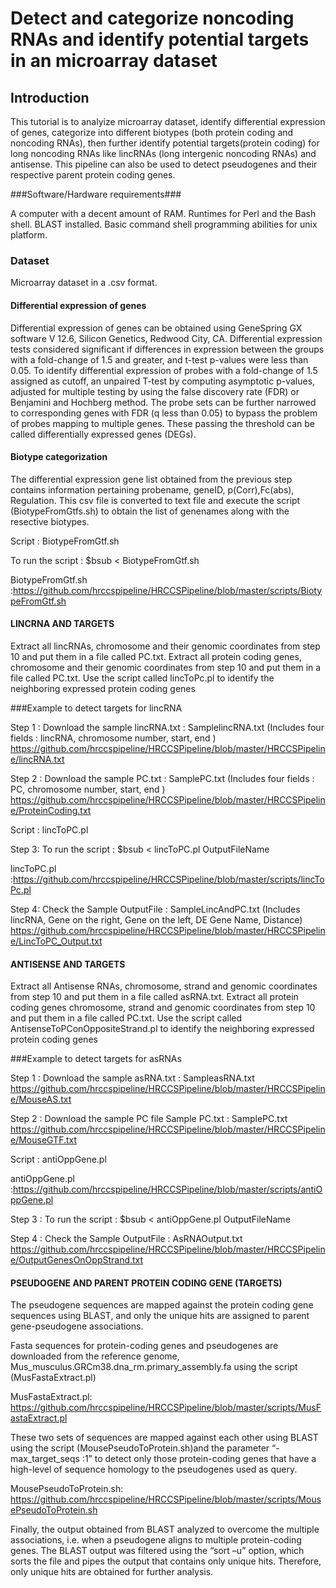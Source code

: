 # Detect and categorize noncoding RNAs and identify potential targets in an microarray dataset

## Introduction

This tutorial is to analyize microarray dataset, identify differential expression of genes, categorize into different biotypes (both protein coding and noncoding RNAs), then further identify potential targets(protein coding) for long noncoding RNAs like lincRNAs (long intergenic noncoding RNAs) and antisense. This pipeline can also be used to detect pseudogenes and their respective parent protein coding genes.

###Software/Hardware requirements###

A computer with a decent amount of RAM. Runtimes for Perl and the Bash shell. BLAST installed. Basic command shell programming abilities for unix platform.

### Dataset

Microarray dataset in a .csv format.

#### Differential expression of genes

Differential expression of genes can be obtained using GeneSpring GX software V 12.6, Silicon Genetics, Redwood City, CA. Differential expression tests considered significant if differences in expression between the groups with a fold-change of 1.5 and greater, and t-test p-values were less than 0.05. To identify differential expression of probes with a fold-change of 1.5 assigned as cutoff, an unpaired T-test by computing asymptotic p-values, adjusted for multiple testing by using the false discovery rate (FDR) or Benjamini and Hochberg method. The probe sets can be further narrowed to corresponding genes with FDR (q less than 0.05) to bypass the problem of probes mapping to multiple genes. These passing the threshold can be called differentially expressed genes (DEGs). 

#### Biotype categorization

The differential expression gene list obtained from the previous step contains information pertaining probename, geneID, p(Corr),Fc(abs), Regulation. This csv file is converted to text file and execute the script (BiotypeFromGtfs.sh) to obtain the list of genenames along with the resective biotypes.

Script : BiotypeFromGtf.sh

To run the script : $bsub < BiotypeFromGtf.sh 

BiotypeFromGtf.sh  :https://github.com/hrccspipeline/HRCCSPipeline/blob/master/scripts/BiotypeFromGtf.sh 

#### LINCRNA AND TARGETS 

Extract all lincRNAs, chromosome and their genomic coordinates from step 10 and put them in a file called PC.txt. Extract all protein coding genes, chromosome and their genomic coordinates from step 10 and put them in a file called PC.txt. Use the script called lincToPc.pl to identify the neighboring expressed protein coding genes

###Example to detect targets for lincRNA

Step 1 : Download the sample lincRNA.txt : SamplelincRNA.txt (Includes four fields  : lincRNA, chromosome number, start, end ) https://github.com/hrccspipeline/HRCCSPipeline/blob/master/HRCCSPipeline/lincRNA.txt

Step 2 : Download the sample PC.txt : SamplePC.txt (Includes four fields  : PC, chromosome number, start, end ) 
https://github.com/hrccspipeline/HRCCSPipeline/blob/master/HRCCSPipeline/ProteinCoding.txt

Script : lincToPC.pl

Step 3: To run the script : $bsub < lincToPC.pl OutputFileName

lincToPC.pl :https://github.com/hrccspipeline/HRCCSPipeline/blob/master/scripts/lincToPc.pl

Step 4: Check the Sample OutputFile : SampleLincAndPC.txt (Includes lincRNA, Gene on the right, Gene on the left, DE Gene Name, Distance)
https://github.com/hrccspipeline/HRCCSPipeline/blob/master/HRCCSPipeline/LincToPC_Output.txt

#### ANTISENSE AND TARGETS 

Extract all Antisense RNAs, chromosome, strand and genomic coordinates from step 10 and put them in a file called asRNA.txt. Extract all protein coding genes chromosome, strand and genomic coordinates from step 10 and put them in a file called PC.txt. Use the script called AntisenseToPConOppositeStrand.pl to identify the neighboring expressed protein coding genes

###Example to detect targets for asRNAs

Step 1 : Download the sample asRNA.txt : SampleasRNA.txt https://github.com/hrccspipeline/HRCCSPipeline/blob/master/HRCCSPipeline/MouseAS.txt

Step 2 : Download the sample PC file
Sample PC.txt : SamplePC.txt https://github.com/hrccspipeline/HRCCSPipeline/blob/master/HRCCSPipeline/MouseGTF.txt

Script : antiOppGene.pl

antiOppGene.pl :https://github.com/hrccspipeline/HRCCSPipeline/blob/master/scripts/antiOppGene.pl

Step 3 : To run the script : $bsub < antiOppGene.pl  OutputFileName

Step 4 : Check the Sample OutputFile : AsRNAOutput.txt https://github.com/hrccspipeline/HRCCSPipeline/blob/master/HRCCSPipeline/OutputGenesOnOppStrand.txt

#### PSEUDOGENE AND PARENT PROTEIN CODING GENE (TARGETS)

The pseudogene sequences are mapped against the protein coding gene sequences using BLAST, and only the unique hits are  assigned to parent gene-pseudogene associations. 

Fasta sequences for protein-coding genes and pseudogenes are downloaded from the reference genome, Mus_musculus.GRCm38.dna_rm.primary_assembly.fa using the script (MusFastaExtract.pl)

MusFastaExtract.pl: https://github.com/hrccspipeline/HRCCSPipeline/blob/master/scripts/MusFastaExtract.pl

These two sets of sequences are mapped against each other using BLAST using the script (MousePseudoToProtein.sh)and the parameter “-max_target_seqs :1” to detect only those protein-coding genes that have a high-level of sequence homology to the pseudogenes used as query. 

MousePseudoToProtein.sh: https://github.com/hrccspipeline/HRCCSPipeline/blob/master/scripts/MousePseudoToProtein.sh

Finally, the output obtained from BLAST analyzed to overcome the multiple associations, i.e. when a pseudogene aligns to multiple protein-coding genes. The BLAST output was filtered using the “sort –u” option, which sorts the file and pipes the output that contains only unique hits. Therefore, only unique hits are obtained for further analysis.
